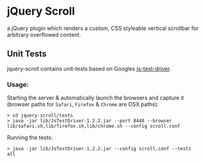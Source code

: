 # jQuery Scroll

a jQuery plugin which renders a custom, CSS styleable vertical scrollbar for arbitrary overflowed content.


## Unit Tests

jquery-scroll contains unit-tests based on Googles [js-test-driver][jstd].


### Usage:

Starting the server & automatically launch the browsers and capture it (browser paths for `Safari`, `Firefox` & `Chrome` are OSX paths):

    > cd jquery-scroll/tests
    > java -jar lib/JsTestDriver-1.2.2.jar --port 8448 --browser lib/safari.sh,lib/firefox.sh,lib/chrome.sh --config scroll.conf

Running the tests:

    > java -jar lib/JsTestDriver-1.2.2.jar --config scroll.conf --tests all






[jstd]: http://code.google.com/p/js-test-driver/ "project page of js-test-driver"
